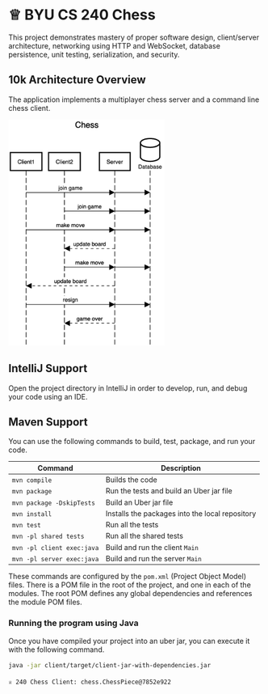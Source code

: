 # ♕ BYU CS 240 Chess

This project demonstrates mastery of proper software design, client/server architecture, networking using HTTP and WebSocket, database persistence, unit testing, serialization, and security.

## 10k Architecture Overview

The application implements a multiplayer chess server and a command line chess client.

[![Sequence Diagram](10k-architecture.png)]([https://sequencediagram.org/index.html#initialData=C4S2BsFMAIGEAtIGckCh0AcCGAnUBjEbAO2DnBElIEZVs8RCSzYKrgAmO3AorU6AGVIOAG4jUAEyzAsAIyxIYAERnzFkdKgrFIuaKlaUa0ALQA+ISPE4AXNABWAexDFoAcywBbTcLEizS1VZBSVbbVc9HGgnADNYiN19QzZSDkCrfztHFzdPH1Q-Gwzg9TDEqJj4iuSjdmoMopF7LywAaxgvJ3FC6wCLaFLQyHCdSriEseSm6NMBurT7AFcMaWAYOSdcSRTjTka+7NaO6C6emZK1YdHI-Qma6N6ss3nU4Gpl1ZkNrZwdhfeByy9hwyBA7mIT2KAyGGhuSWi9wuc0sAI49nyMG6ElQQA](https://sequencediagram.org/index.html?presentationMode=readOnly#initialData=IYYwLg9gTgBAwgGwJYFMB2YBQAHYUxIhK4YwDKKUAbpTngUSWOZVYSgM536HHCkARYGGABBECE5cAJsOAAjYBxQxp8zJgDmUCAFdsMAMRpgVAJ4wASik1IOYKMKQQ0RgO4ALJGBSZEqUgBaAD4WakoALhgAbQAFAHkyABUAXRgAel1lKAAdNABvLMoTAFsUABoYXA4ON2hpSpQS4CQEAF9MCnDYELC2SQ4oqBs7HygACiKoUoqqpVr6xubWgEpO1nYOGF6hEXEBwZhNFDAAVWzJ7Jm13bEJKW3QtSiyAFEAGVe4JJgpmZgAGY6Eq-bKYW77B6BXpdfqcKJoXQIBDraibR4wCH3GpREDDYQoc6US7FYBlSrVBZQaQ3OSQmoY54wACSADk3pYfn8ybNKXVqUsWggWaykvFQbRYeidnTsYc8SgCaJdGAPCTpjzaXs5Yz5FE2RyuVceZVgCqPEkIABrdAisUwM2q8Gyg7bGEbAZRR0W63oVFwrbQ0KwyIO82Wm1of2UN2hfzoMBRABMAAYU3l8t6I+gOuhpBptHoDIZoPxjjB3hBbK5DJ5vL540Fg6xQ3FEqkMsoas40BnueS5jV+dIOiGes20Z6YAgq0g0OqZhT5sO1lKBhisQcosczhd+ygtXdXb0mW9Pt8JRqyoDgZfndrj+7J-C72vOBuXVJcfifMrVQvNXvI8oSePURUNS9FzDVVs1cNl7W9ID6UDJ8Ay9cNfSjN8UInGgoHQmDMOjHpekbRMYFTdMCizTDczQfMtB0fQjG0FBbUrTQ9GYWsvB8PxkATDExyiaIBA+V4kleNJ0i7DgezyGjI2IoSPRfGdOJVcZFPQVdVMDUJNy-I4Tj-H1Iy0jDI0PZDdRecSL201wgQgEEpiQnUgz6TYCLMv1sNjPpQ0c5TPLI5M00wPMCyY4thmkCtRhgABxHkth4+t+ICZhUNbJKJOkzQeQUyy-JbccvKnZB7BSsoOAswirP9aUDM-HFjLAUzYPq3y0GsjzQLs88fkcm8XOgjx3MfXDvKOHl3lGJr1084TZrKeb7BC0iBIwcKqPyQq1tGOiGMLZjDGwXQoGwBAVDgH8VBqlR0r4siVO6ESEmSAqipMErewKA6UFZHlRzKt60JgBUCUe7rYMqQHgbKXTn30zFWsOHdOsw2HML648BvIezhr+0aQUQ-yZQfIyoZ8GGEcAwyGRPMCDVeTlVqBnk7XFQHJqhVCZsB5kBEW99lrK7ceWFza4228jKIzIWBGO6KiyMMwUGRCA3BgAApCA52SrnDHkBBQCtTLBJy-CYliU4O3SQHioa9AMzIuAIBnKB4al5WQumqcACsDbQGHHMqd3PegH2ymF5GAw-Km2sxv6ccaxnUdPInxrhyCuecsnzVF1GM+3E4Ycjr3Kn3GOUDjvmmYJ1n2f3bmOZgeJWXgOWPa9hucIql8leLgKVuHscArCiiIqixi1cMbRgAsRBFVgYBsGuwgnBcdxeIbOXwdbMTPkk6S1H9wf5RuvBxnj5q0aTq-V6JCY8ZA1QwOPiTXgdZEYAgAEr49KJ2Am1EA18oCmVvv3WymJxKSV-sKAB40R6U1AU-PAMM36Nw-lEL+CDgB-2QbzDOo89IIiRCiCm1sKHIhlt3LKu1Ir0UwEAA)https://sequencediagram.org/index.html?presentationMode=readOnly#initialData=IYYwLg9gTgBAwgGwJYFMB2YBQAHYUxIhK4YwDKKUAbpTngUSWOZVYSgM536HHCkARYGGABBECE5cAJsOAAjYBxQxp8zJgDmUCAFdsMAMRpgVAJ4wASik1IOYKMKQQ0RgO4ALJGBSZEqUgBaAD4WakoALhgAbQAFAHkyABUAXRgAel1lKAAdNABvLMoTAFsUABoYXA4ON2hpSpQS4CQEAF9MCnDYELC2SQ4oqBs7HygACiKoUoqqpVr6xubWgEpO1nYOGF6hEXEBwZhNFDAAVWzJ7Jm13bEJKW3QtSiyAFEAGVe4JJgpmZgAGY6Eq-bKYW77B6BXpdfqcKJoXQIBDraibR4wCH3GpREDDYQoc6US7FYBlSrVBZQaQ3OSQmoY54wACSADk3pYfn8ybNKXVqUsWggWaykvFQbRYeidnTsYc8SgCaJdGAPCTpjzaXs5Yz5FE2RyuVceZVgCqPEkIABrdAisUwM2q8Gyg7bGEbAZRR0W63oVFwrbQ0KwyIO82Wm1of2UN2hfzoMBRABMAAYU3l8t6I+gOuhpBptHoDIZoPxjjB3hBbK5DJ5vL540Fg6xQ3FEqkMsoas40BnueS5jV+dIOiGes20Z6YAgq0g0OqZhT5sO1lKBhisQcosczhd+ygtXdXb0mW9Pt8JRqyoDgZfndrj+7J-C72vOBuXVJcfifMrVQvNXvI8oSePURUNS9FzDVVs1cNl7W9ID6UDJ8Ay9cNfSjN8UInGgoHQmDMOjHpekbRMYFTdMCizTDczQfMtB0fQjG0FBbUrTQ9GYWsvB8PxkATDExyiaIBA+V4kleNJ0i7DgezyGjI2IoSPRfGdOJVcZFPQVdVMDUJNy-I4Tj-H1Iy0jDI0PZDdRecSL201wgQgEEpiQnUgz6TYCLMv1sNjPpQ0c5TPLI5M00wPMCyY4thmkCtRhgABxHkth4+t+ICZhUNbJKJOkzQeQUyy-JbccvKnZB7BSsoOAswirP9aUDM-HFjLAUzYPq3y0GsjzQLs88fkcm8XOgjx3MfXDvKOHl3lGJr1084TZrKeb7BC0iBIwcKqPyQq1tGOiGMLZjDGwXQoGwBAVDgH8VBqlR0r4siVO6ESEmSAqipMErewKA6UFZHlRzKt60JgBUCUe7rYMqQHgbKXTn30zFWsOHdOsw2HML648BvIezhr+0aQUQ-yZQfIyoZ8GGEcAwyGRPMCDVeTlVqBnk7XFQHJqhVCZsB5kBEW99lrK7ceWFza4228jKIzIWBGO6KiyMMwUGRCA3BgAApCA52SrnDHkBBQCtTLBJy-CYliU4O3SQHioa9AMzIuAIBnKB4al5WQumqcACsDbQGHHMqd3PegH2ymF5GAw-Km2sxv6ccaxnUdPInxrhyCuecsnzVF1GM+3E4Ycjr3Kn3GOUDjvmmYJ1n2f3bmOZgeJWXgOWPa9hucIql8leLgKVuHscArCiiIqixi1cMbRgAsRBFVgYBsGuwgnBcdxeIbOXwdbMTPkk6S1H9wf5RuvBxnj5q0aTq-V6JCY8ZA1QwOPiTXgdZEYAgAEr49KJ2Am1EA18oCmVvv3WymJxKSV-sKAB40R6U1AU-PAMM36Nw-lEL+CDgB-2QbzDOo89IIiRCiCm1sKHIhlt3LKu1Ir0UwEAA)

## IntelliJ Support

Open the project directory in IntelliJ in order to develop, run, and debug your code using an IDE.

## Maven Support

You can use the following commands to build, test, package, and run your code.

| Command                    | Description                                     |
| -------------------------- | ----------------------------------------------- |
| `mvn compile`              | Builds the code                                 |
| `mvn package`              | Run the tests and build an Uber jar file        |
| `mvn package -DskipTests`  | Build an Uber jar file                          |
| `mvn install`              | Installs the packages into the local repository |
| `mvn test`                 | Run all the tests                               |
| `mvn -pl shared tests`     | Run all the shared tests                        |
| `mvn -pl client exec:java` | Build and run the client `Main`                 |
| `mvn -pl server exec:java` | Build and run the server `Main`                 |

These commands are configured by the `pom.xml` (Project Object Model) files. There is a POM file in the root of the project, and one in each of the modules. The root POM defines any global dependencies and references the module POM files.

### Running the program using Java

Once you have compiled your project into an uber jar, you can execute it with the following command.

```sh
java -jar client/target/client-jar-with-dependencies.jar

♕ 240 Chess Client: chess.ChessPiece@7852e922
```
